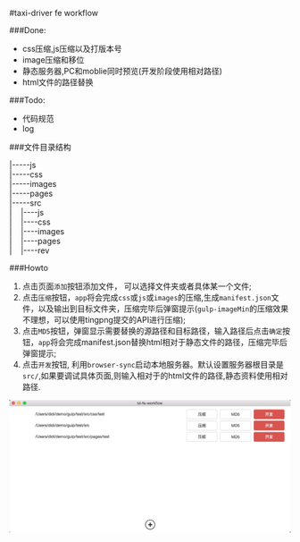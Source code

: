 #taxi-driver fe workflow

###Done:

* css压缩,js压缩以及打版本号
* image压缩和移位
* 静态服务器,PC和moblie同时预览(开发阶段使用相对路径)
* html文件的路径替换

###Todo:


* 代码规范
* log


###文件目录结构

|-----js<br/>
|-----css<br/>
|-----images<br/>
|-----pages<br/>
|-----src<br/>
|&nbsp;&nbsp;&nbsp;&nbsp;|----js<br/>
|&nbsp;&nbsp;&nbsp;&nbsp;|----css<br/>
|&nbsp;&nbsp;&nbsp;&nbsp;|----images<br/>
|&nbsp;&nbsp;&nbsp;&nbsp;|----pages<br/>
|&nbsp;&nbsp;&nbsp;&nbsp;|----rev<br/>


###Howto

1. 点击页面`添加`按钮添加文件， 可以选择文件夹或者具体某一个文件;
2. 点击`压缩`按钮，`app`将会完成`css`或`js`或`images`的压缩,生成`manifest.json`文件，以及输出到目标文件夹，压缩完毕后弹窗提示(`gulp-imageMin`的压缩效果不理想，可以使用tingpng提交的API进行压缩);
3. 点击`MD5`按钮，弹窗显示需要替换的源路径和目标路径，输入路径后点击`确定`按钮，`app`将会完成manifest.json替换html相对于静态文件的路径，压缩完毕后弹窗提示;
4. 点击`开发`按钮, 利用`browser-sync`启动本地服务器。默认设置服务器根目录是`src/`,如果要调试具体页面,则输入相对于的html文件的路径,静态资料使用相对路径.

![uiDemo](https://github.com/CommanderXL/td-feworkflow/raw/master/images/ui.png)